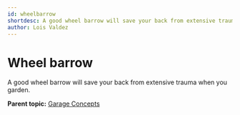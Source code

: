 ```yaml
---
id: wheelbarrow
shortdesc: A good wheel barrow will save your back from extensive trauma when you garden.
author: Lois Valdez
---
```


# Wheel barrow

A good wheel barrow will save your back from extensive trauma when you garden.

**Parent topic:** [Garage Concepts](garageconceptsoverview.md "A well-stocked garage can be the envy of the neighborhood.")



